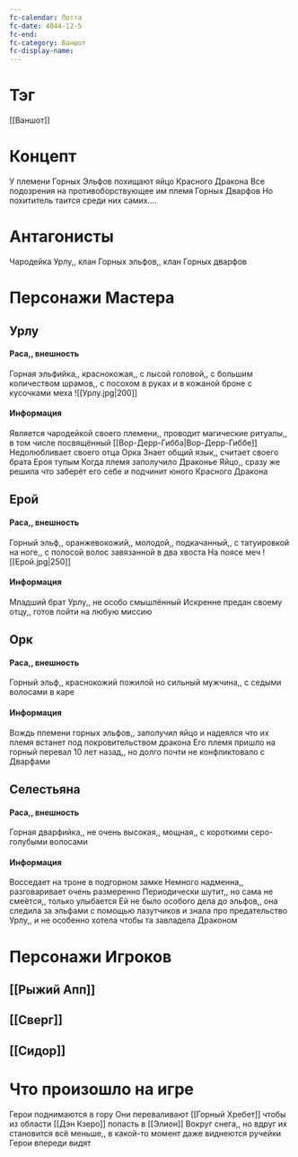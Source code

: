 ```yaml
---
fc-calendar: Лотта
fc-date: 4044-12-5
fc-end: 
fc-category: Ваншот
fc-display-name:
---
```

# Тэг
[[Ваншот]]
# Концепт
У племени Горных Эльфов похищают яйцо Красного Дракона
Все подозрения на противоборствующее им племя Горных Дварфов
Но похититель таится среди них самих....
# Антагонисты
Чародейка Урлу,, клан Горных эльфов,, клан Горных дварфов
# Персонажи Мастера
## Урлу
#### Раса,, внешность
Горная эльфийка,, краснокожая,, с лысой головой,, с большим количеством шрамов,, с посохом в руках и в кожаной броне с кусочками меха
![[Урлу.jpg|200]]
#### Информация
Является чародейкой своего племени,, проводит магические ритуалы,, в том числе посвящённый [[Вор-Дерр-Гибба|Вор-Дерр-Гиббе]]
Недолюбливает своего отца Орка
Знает общий язык,, считает своего брата Ероя тупым
Когда племя заполучило Драконье Яйцо,, сразу же решила что заберёт его себе и подчинит юного Красного Дракона
## Ерой
#### Раса,, внешность
Горный эльф,, оранжевокожий,, молодой,, подкачанный,, с татуировкой на ноге,, с полосой волос завязанной в два хвоста
На поясе меч
![[Ерой.jpg|250]]
#### Информация
Младший брат Урлу,, не особо смышлённый
Искренне предан своему отцу,, готов пойти на любую миссию
## Орк
#### Раса,, внешность
Горный эльф,, краснокожий пожилой но сильный мужчина,, с седыми волосами в каре
#### Информация
Вождь племени горных эльфов,, заполучил яйцо и надеялся что их племя встанет под покровительством дракона
Его племя пришло на горный перевал 10 лет назад,, но долго почти не конфликтовало с Дварфами
## Селестьяна
#### Раса,, внешность
Горная дварфийка,, не очень высокая,, мощная,, с короткими серо-голубыми волосами
#### Информация
Восседает на троне в подгорном замке
Немного надменна,, разговаривает очень размеренно
Периодически шутит,, но сама не смеётся,, только улыбается
Ей не было особого дела до эльфов,, она следила за эльфами с помощью лазутчиков и знала про предательство Урлу,, и не особенно хотела чтобы та завладела Драконом
# Персонажи Игроков

## [[Рыжий Апп]]
## [[Сверг]]
## [[Сидор]]
# Что произошло на игре
Герои поднимаются в гору
Они переваливают [[Горный Хребет]] чтобы из области [[Дэн Кзеро]] попасть в [[Элион]]
Вокруг снега,, но вдруг их становится всё меньше,, в какой-то момент даже виднеются ручейки
Герои впереди видят 